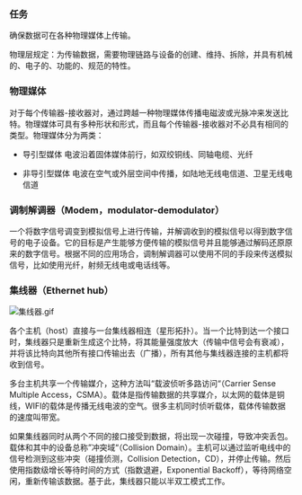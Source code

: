 ### 任务

确保数据可在各种物理媒体上传输。

物理层规定：为传输数据，需要物理链路与设备的创建、维持、拆除，并具有机械的、电子的、功能的、规范的特性。

### 物理媒体

对于每个传输器-接收器对，通过跨越一种物理媒体传播电磁波或光脉冲来发送比特。物理媒体可具有多种形状和形式，而且每个传输器-接收器对不必具有相同的类型。物理媒体分为两类：

- 导引型媒体  电波沿着固体媒体前行，如双绞铜线、同轴电缆、光纤

- 非导引型媒体  电波在空气或外层空间中传播，如陆地无线电信道、卫星无线电信道

### 调制解调器（Modem，modulator-demodulator）

一个将数字信号调变到模拟信号上进行传输，并解调收到的模拟信号以得到数字信号的电子设备。它的目标是产生能够方便传输的模拟信号并且能够通过解码还原原来的数字信号。根据不同的应用场合，调制解调器可以使用不同的手段来传送模拟信号，比如使用光纤，射频无线电或电话线等。

### 集线器（Ethernet hub）

![集线器.gif](https://img-en.fs.com/community/upload/wangEditor/202004/25/_1587827223_X7HJK4PVZ2.gif)

各个主机（host）直接与一台集线器相连（星形拓扑）。当一个比特到达一个接口时，集线器只是重新生成这个比特，将其能量强度放大（传输中信号会有衰减），并将该比特向其他所有接口传输出去（广播），所有其他与集线器连接的主机都将收到信号。

多台主机共享一个传输媒介，这种方法叫“载波侦听多路访问“（Carrier Sense Multiple Access，CSMA）。载体是指传输数据的共享媒介，以太网的载体是铜线，WIFI的载体是传播无线电波的空气。很多主机同时侦听载体，载体传输数据的速度叫带宽。

如果集线器同时从两个不同的接口接受到数据，将出现一次碰撞，导致冲突丢包。载体和其中的设备总称”冲突域“（Collision Domain）。主机可以通过监听电线中的信号检测到这些冲突（碰撞侦测，Collision Detection，CD），并停止传输。然后使用指数级增长等待时间的方式（指数退避，Exponential Backoff），等待网络空闲，重新传输该数据。基于此，集线器只能以半双工模式工作。
